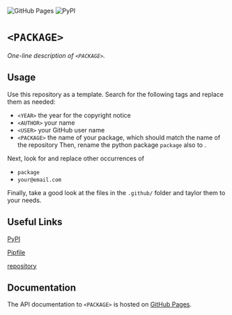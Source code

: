 ![GitHub Pages](https://github.com/<USER>/<PACKAGE>/actions/workflows/publish-documentation.yml/badge.svg)
![PyPI](https://github.com/<USER>/<PACKAGE>/actions/workflows/publish-package.yml/badge.svg)

# `<PACKAGE>`
_One-line description of `<PACKAGE>`._

## Usage
Use this repository as a template. Search for the following tags and replace them as needed:
- `<YEAR>` the year for the copyright notice
- `<AUTHOR>` your name
- `<USER>` your GitHub user name
- `<PACKAGE>` the name of your package, which should match the name of the repository
Then, rename the python package `package` also to <PACKAGE>.

Next, look for and replace other occurrences of
- `package`
- `your@email.com`

Finally, take a good look at the files in the `.github/` folder and taylor them to your needs.

## Useful Links
[PyPI](https://pypi.org/project/<PACKAGE>/)

[Pipfile](https://github.com/<USER>/<PACKAGE>/blob/main/Pipfile)

[repository](https://github.com/<USER>/<PACKAGE>)

## Documentation
The API documentation to `<PACKAGE>` is hosted on [GitHub Pages](https://<USER>.github.io/<PACKAGE>/).

